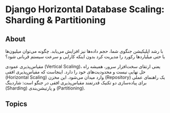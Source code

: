 # Django Horizontal Database Scaling: Sharding & Partitioning

## About
با رشد اپلیکیشن جنگوی شما، حجم داده‌ها نیز افزایش می‌یابد. چگونه می‌توان میلیون‌ها یا حتی میلیاردها رکورد را مدیریت کرد بدون اینکه کارایی و سرعت سیستم قربانی شود؟

مقیاس‌پذیری عمودی (Vertical Scaling)، یعنی ارتقای سخت‌افزار سرور، همیشه راه حل نهایی نیست و محدودیت‌های خود را دارد. اینجاست که مقیاس‌پذیری افقی (Horizontal Scaling) وارد میدان می‌شود. این مخزن (Repository) یک راهنمای عملی برای پیاده‌سازی دو تکنیک قدرتمند مقیاس‌پذیری افقی در جنگو است: شاردینگ (Sharding) و پارتیشن‌بندی (Partitioning).
## Topics
